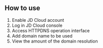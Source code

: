 ## How to use

1. Enable JD Cloud account
2. Log in JD Cloud console
3. Access HTTPDNS operation interface
4. Add domain name to be used
5. View the amount of the domain resolution

